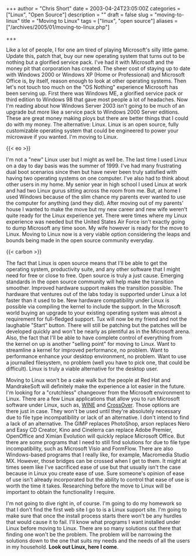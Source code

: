 +++
author = "Chris Short"
date = 2003-04-24T23:05:00Z
categories = ["Linux", "Open Source"]
description = ""
draft = false
slug = "moving-to-linux"
title = "Moving to Linux"
tags = ["linux", "open source"]
aliases = ["/archives/2005/01/moving-to-linux.php"]

+++

Like a lot of people, I for one am tired of playing Microsoft's silly little game. Update this, patch that, buy our new operating system that turns out to be nothing but a glorified service pack. I've had it with Microsoft and the money pit that corporation has created. The sheer cost of staying up to date with Windows 2000 or Windows XP (Home or Professional) and Microsoft Office is, by itself, reason enough to look at other operating systems. Then let's not touch too much on the "OS Nothing" experience Microsoft has been serving up. First there was Windows ME, a glorified service pack or third edition to Windows 98 that gave most people a lot of headaches. Now I'm reading about how Windows Server 2003 isn't going to be much of an upgrade but more like a service pack to Windows 2000 Server editions. These are great money making ploys but there are better things that I could do with my money. The alternative: Linux. Linux is an open source, fully customizable operating system that could be engineered to power your microwave if you wanted. I'm moving to Linux.

{{< eo >}}

I'm not a "new" Linux user but I might as well be. The last time I used Linux on a day to day basis was the summer of 1999. I've had many frustrating dual boot scenarios since then but have never been truly satisfied with having two operating systems on one computer. I've also had to think about other users in my home. My senior year in high school I used Linux at work and had two Linux gurus sitting across the room from me. But, at home I used Windows because of the slim chance my parents ever wanted to use the computer for anything (and they did). After moving out of my parents' house I wanted to make the move but my new career and new wife weren't quite ready for the Linux experience yet. There were times where my Linux experience was needed but the United States Air Force isn't exactly going to dump Microsoft any time soon. My wife however is ready for the move to Linux. Moving to Linux now is a very viable option considering the leaps and bounds being made in the open source community everyday.

{{< carbon >}}

The fact that Linux is open source means that I'll be able to get the operating system, productivity suite, and any other software that I might need for free or close to free. Open source is truly a just cause. Emerging standards in the open source community will help make the transition smoother. Improved hardware support makes the transition possible. The hardware that ventures out of the labs today is supported under Linux a lot faster than it used to be. New hardware compatibility under Linux is possible via compiling the kernel to include the support. In the Microsoft world buying an upgrade to your existing operating system was almost a requirement for full-fledged support. Tux will now be my friend and not the laughable "Start" button. There will still be patching but the patches will be developed quickly and won't be nearly as plentiful as in the Microsoft arena. Also, the fact that I'll be able to have complete control of everything from the kernel on up is another "selling point" for moving to Linux. Want to streamline a kernel for improved performance, no problem. Want to performance enhance your desktop environment, no problem. Want to use a journalled filesystem, no problem (well you have to pick one, that could be difficult). Linux is truly a viable alternative for the desktop user.

Moving to Linux won't be a cake walk but the people at Red Hat and MandrakeSoft will definitely make the experience a lot easier in the future. I'm looking for a "crutchless" changeover from the Microsoft environment to Linux. There are a few Linux applications that allow you to run Microsoft software under Linux, such as, [WINE](https://www.winehq.org/) and [CrossOver](https://www.codeweavers.com/). Those options are there just in case. They won't be used until they're absolutely necessary due to file type incompatibility or lack of an alternative. I don't intend to find a lack of an alternative. The GIMP replaces PhotoShop, arson replaces Nero and Easy CD Creator, Kino and Cinelerra can replace Adobe Premier, OpenOffice and Ximian Evolution will quickly replace Microsoft Office. But there are some programs that I need to still find solutions for due to file type incompatibility, such as Microsoft Visio and FormFlow. There are also Windows-based programs that I really like, for example, Macromedia Studio MX. However, those bridges can be crossed when I get to them. It might at times seem like I've sacrificed ease of use but that usually isn't the case because in Linux you create ease of use. Sure someone's opinion of ease of use isn't already incorporated but the ability to control that ease of use is worth the time it takes. Researching before the move to Linux will be important to obtain the functionality I require.

I'm not going to dive right in, of course. I'm going to do my homework so that I don't find the first web site I go to is a Linux support site. I'm going to make sure that once the install process starts there won't be any hurdles that would cause it to fail. I'll know what programs I want installed under Linux before moving to Linux. There are so many solutions out there that finding one won't be the problem. The problem will be narrowing the solutions down to the one that suits my needs and the needs of all the users in my household. **Look out Linux, here I come**.

